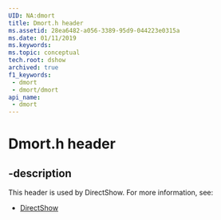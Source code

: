```yaml
---
UID: NA:dmort
title: Dmort.h header
ms.assetid: 28ea6482-a056-3389-95d9-044223e0315a
ms.date: 01/11/2019
ms.keywords: 
ms.topic: conceptual
tech.root: dshow
archived: true
f1_keywords:
 - dmort
 - dmort/dmort
api_name:
 - dmort
---
```


# Dmort.h header


## -description

This header is used by DirectShow. For more information, see:

- [DirectShow](../_dshow/index.md)

